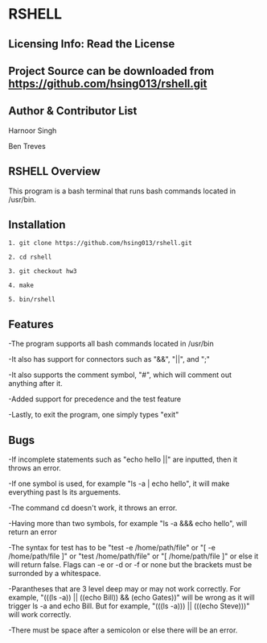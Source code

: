 RSHELL
===

Licensing Info: Read the License
---
Project Source can be downloaded from https://github.com/hsing013/rshell.git
----

Author & Contributor List
-------------
Harnoor Singh

Ben Treves

RSHELL Overview
----
This program is a bash terminal that runs bash commands located in /usr/bin.

Installation
------------
```
1. git clone https://github.com/hsing013/rshell.git

2. cd rshell

3. git checkout hw3

4. make

5. bin/rshell
```

Features
---
-The program supports all bash commands located in /usr/bin

-It also has support for connectors such as "&&", "||", and ";"

-It also supports the comment symbol, "#", which will comment out anything after it.

-Added support for precedence and the test feature

-Lastly, to exit the program, one simply types "exit"

Bugs
---
-If incomplete statements such as "echo hello ||" are inputted, then it throws an error.

-If one symbol is used, for example "ls -a | echo hello", it will make everything past ls its arguements.

-The command cd doesn't work, it throws an error.

-Having more than two symbols, for example "ls -a &&& echo hello", will return an error

-The syntax for test has to be "test -e /home/path/file" or "[ -e /home/path/file ]" or 
 "test /home/path/file" or "[ /home/path/file ]" or else it will return false. Flags can
 -e or -d or -f or none but the brackets must be surronded by a whitespace.

-Parantheses that are 3 level deep may or may not work correctly. For example, 
 "(((ls -a)) || ((echo Bill)) && (echo Gates))" will be wrong as it will trigger
 ls -a and echo Bill. But for example, "(((ls -a))) || (((echo Steve)))" will work correctly.

-There must be space after a semicolon or else there will be an error.